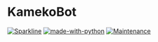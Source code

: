 # KamekoBot


[![Sparkline](https://stars.medv.io/Naereen/badges.svg)](https://stars.medv.io/Naereen/badges)
[![made-with-python](https://img.shields.io/badge/Made%20with-Python-1f425f.svg)](https://www.python.org/)
[![Maintenance](https://img.shields.io/badge/Maintained%3F-yes-green.svg)](https://GitHub.com/Naereen/StrapDown.js/graphs/commit-activity)
